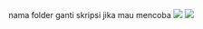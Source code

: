 nama folder ganti skripsi jika mau mencoba
![](http://url/to/https://github.com/goulkan1/Monitoring-Compost/blob/master/documentation/a2.PNG?raw=true)
![](http://url/to/https://github.com/goulkan1/Monitoring-Compost/blob/master/documentation/a1.PNG?raw=true)
